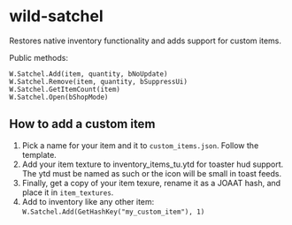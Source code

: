 # wild-satchel
Restores native inventory functionality and adds support for custom items.

Public methods:
```
W.Satchel.Add(item, quantity, bNoUpdate)
W.Satchel.Remove(item, quantity, bSuppressUi)
W.Satchel.GetItemCount(item)
W.Satchel.Open(bShopMode)
```

## How to add a custom item
1. Pick a name for your item and it to `custom_items.json`. Follow the template.
2. Add your item texture to inventory_items_tu.ytd for toaster hud support. The ytd must be named as such or the icon will be small in toast feeds.
3. Finally, get a copy of your item texure, rename it as a JOAAT hash, and place it in `item_textures`.
4. Add to inventory like any other item: `W.Satchel.Add(GetHashKey("my_custom_item"), 1)`
